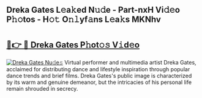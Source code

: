 ## Dreka Gates L𝚎a𝚔ed N𝚞𝚍e - Part-nxH Vi𝚍𝚎o P𝚑𝚘tos - H𝚘𝚝 O𝚗𝚕yf𝚊ns L𝚎a𝚔s MKNhv

# <h2><a href="http://kf24j6.oniu.top/?m=Dreka+Gates">🔗👉 🔴 Dreka Gates P𝚑ot𝚘𝚜 V𝚒d𝚎o</a></h2>

[![Dreka Gates Nu𝚍e𝚜](https://i.imgur.com/0qMVB7G.gif)](http://kf24j6.oniu.top/?m=Dreka+Gates)
Virtual performer and multimedia artist Dreka Gates, acclaimed for distributing dance and lifestyle inspiration through popular dance trends and brief films. Dreka Gates's public image is characterized by its warm and genuine demeanor, but the intricacies of his personal life remain shrouded in secrecy.  

